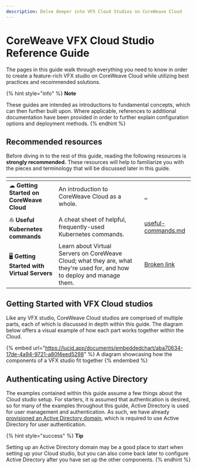```yaml
---
description: Delve deeper into VFX Cloud Studios on CoreWeave Cloud
---
```


# CoreWeave VFX Cloud Studio Reference Guide

The pages in this guide walk through everything you need to know in order to create a feature-rich VFX studio on CoreWeave Cloud while utilizing best practices and recommended solutions.&#x20;

{% hint style="info" %}
**Note**

These guides are intended as introductions to fundamental concepts, which can then further built upon. Where applicable, references to additional documentation have been provided in order to further explain configuration options and deployment methods.
{% endhint %}

## Recommended resources

Before diving in to the rest of this guide, reading the following resources is **strongly recommended.** These resources will help to familiarize you with the pieces and terminology that will be discussed later in this guide.

<table data-view="cards"><thead><tr><th></th><th></th><th></th><th data-hidden data-card-target data-type="content-ref"></th></tr></thead><tbody><tr><td><strong></strong><span data-gb-custom-inline data-tag="emoji" data-code="2601">☁</span> <strong>Getting Started on CoreWeave Cloud</strong></td><td>An introduction to CoreWeave Cloud as a whole.</td><td></td><td><a href="../">..</a></td></tr><tr><td><strong></strong><span data-gb-custom-inline data-tag="emoji" data-code="26f5">⛵</span> <strong>Useful Kubernetes commands</strong></td><td>A cheat sheet of helpful, frequently-used Kubernetes commands.</td><td></td><td><a href="../../coreweave-kubernetes/useful-commands.md">useful-commands.md</a></td></tr><tr><td><strong></strong><span data-gb-custom-inline data-tag="emoji" data-code="1f5a5">🖥</span> <strong>Getting Started with Virtual Servers</strong></td><td>Learn about Virtual Servers on CoreWeave Cloud; what they are, what they're used for, and how to deploy and manage them.</td><td></td><td><a href="broken-reference">Broken link</a></td></tr></tbody></table>

## Getting Started with VFX Cloud studios

Like any VFX studio, CoreWeave Cloud studios are comprised of multiple parts, each of which is discussed in depth within this guide. The diagram below offers a visual example of how each part works together within the Cloud.

{% embed url="https://lucid.app/documents/embeddedchart/aba70634-17de-4a94-9721-a80f4eed5298" %}
A diagram showcasing how the components of a VFX studio fit together
{% endembed %}

## Authenticating using Active Directory

The examples contained within this guide assume a few things about the Cloud studio setup. For starters, it is assumed that authentication is desired, so for many of the examples throughout this guide, Active Directory is used for user management and authentication. As such, we have already [provisioned an Active Directory domain](../virtual-servers/examples/active-directory-environment-hosted-on-coreweave-cloud/provision-an-active-directory-domain-controller.md), which is required to use Active Directory for user authentication.

{% hint style="success" %}
**Tip**

Setting up an Active Directory domain may be a good place to start when setting up your Cloud studio, but you can also come back later to configure Active Directory after you have set up the other components.
{% endhint %}

